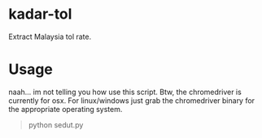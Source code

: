 # kadar-tol
Extract Malaysia tol rate.

# Usage

naah... im not telling you how use this script. Btw, the chromedriver is currently for osx. For linux/windows just grab the chromedriver binary for the appropriate operating system.

> python sedut.py
